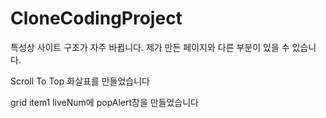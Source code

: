 # CloneCodingProject
특성상 사이트 구조가 자주 바뀝니다. 제가 만든 페이지와 다른 부분이 있을 수 있습니다.

Scroll To Top 화살표를 만들었습니다

grid item1 liveNum에 popAlert창을 만들었습니다

